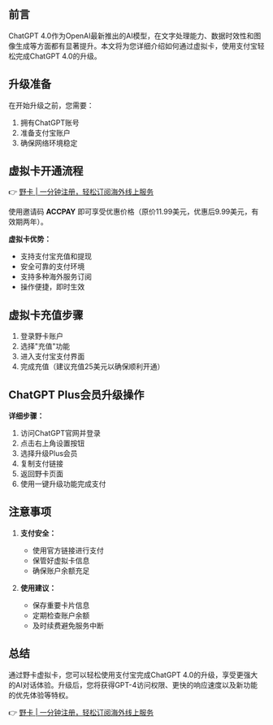 ## 前言

ChatGPT 4.0作为OpenAI最新推出的AI模型，在文字处理能力、数据时效性和图像生成等方面都有显著提升。本文将为您详细介绍如何通过虚拟卡，使用支付宝轻松完成ChatGPT 4.0的升级。

## 升级准备

在开始升级之前，您需要：

1. 拥有ChatGPT账号
2. 准备支付宝账户
3. 确保网络环境稳定

## 虚拟卡开通流程

👉 [野卡 | 一分钟注册，轻松订阅海外线上服务](https://bit.ly/bewildcard)

使用邀请码 **ACCPAY** 即可享受优惠价格（原价11.99美元，优惠后9.99美元，有效期两年）。

**虚拟卡优势：**
- 支持支付宝充值和提现
- 安全可靠的支付环境
- 支持多种海外服务订阅
- 操作便捷，即时生效

## 虚拟卡充值步骤

1. 登录野卡账户
2. 选择"充值"功能
3. 进入支付宝支付界面
4. 完成充值（建议充值25美元以确保顺利开通）

## ChatGPT Plus会员升级操作

**详细步骤：**

1. 访问ChatGPT官网并登录
2. 点击右上角设置按钮
3. 选择升级Plus会员
4. 复制支付链接
5. 返回野卡页面
6. 使用一键升级功能完成支付

## 注意事项

1. **支付安全：**
   - 使用官方链接进行支付
   - 保管好虚拟卡信息
   - 确保账户余额充足

2. **使用建议：**
   - 保存重要卡片信息
   - 定期检查账户余额
   - 及时续费避免服务中断

## 总结

通过野卡虚拟卡，您可以轻松使用支付宝完成ChatGPT 4.0的升级，享受更强大的AI对话体验。升级后，您将获得GPT-4访问权限、更快的响应速度以及新功能的优先体验等特权。

👉 [野卡 | 一分钟注册，轻松订阅海外线上服务](https://bit.ly/bewildcard)